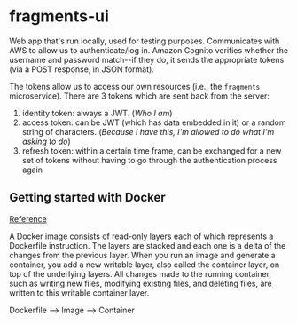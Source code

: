 # fragments-ui

Web app that's run locally, used for testing purposes. Communicates with AWS to allow us to authenticate/log in. Amazon Cognito verifies whether the username and password match--if they do, it sends the appropriate tokens (via a POST response, in JSON format).

The tokens allow us to access our own resources (i.e., the `fragments` microservice). There are 3 tokens which are sent back from the server:

1. identity token: always a JWT. (_Who I am_)
2. access token: can be JWT (which has data embedded in it) or a random string of characters. (_Because I have this, I'm allowed to do what I'm asking to do_)
3. refresh token: within a certain time frame, can be exchanged for a new set of tokens without having to go through the authentication process again

## Getting started with Docker

[Reference](https://docs.docker.com/develop/develop-images/dockerfile_best-practices/)

A Docker image consists of read-only layers each of which represents a Dockerfile instruction. The layers are stacked and each one is a delta of the changes from the previous layer. When you run an image and generate a container, you add a new writable layer, also called the container layer, on top of the underlying layers. All changes made to the running container, such as writing new files, modifying existing files, and deleting files, are written to this writable container layer.

Dockerfile --> Image --> Container
